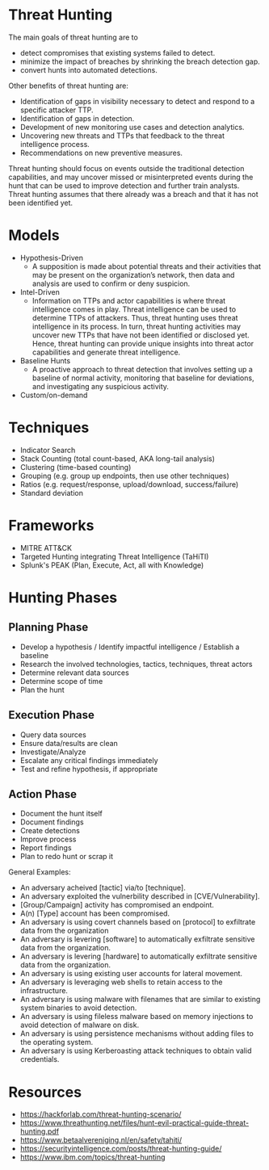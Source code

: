 
# Threat Hunting
The main goals of threat hunting are to
- detect compromises that existing systems failed to detect.
- minimize the impact of breaches by shrinking the breach detection gap.
- convert hunts into automated detections.

Other benefits of threat hunting are: 
- Identification of gaps in visibility necessary to detect and respond to a specific attacker TTP. 
- Identification of gaps in detection. 
- Development of new monitoring use cases and detection analytics. 
- Uncovering new threats and TTPs that feedback to the threat intelligence process. 
- Recommendations on new preventive measures.

Threat hunting should focus on events outside the traditional detection capabilities, and may uncover missed or misinterpreted events during the hunt that can be used to improve detection and further train analysts. Threat hunting assumes that there already was a breach and that it has not been identified yet.

# Models
- Hypothesis-Driven
  - A supposition is made about potential threats and their activities that may be present on the organization’s network, then data and analysis are used to confirm or deny suspicion.
- Intel-Driven
  - Information on TTPs and actor capabilities is where threat intelligence comes in play. Threat intelligence can be used to determine TTPs of attackers. Thus, threat hunting uses threat intelligence in its process. In turn, threat hunting activities may uncover new TTPs that have not been identified or disclosed yet. Hence, threat hunting can provide unique insights into threat actor capabilities and generate threat intelligence.
- Baseline Hunts
  - A proactive approach to threat detection that involves setting up a baseline of normal activity, monitoring that baseline for deviations, and investigating any suspicious activity.
- Custom/on-demand

# Techniques
- Indicator Search
- Stack Counting (total count-based, AKA long-tail analysis)
- Clustering (time-based counting)
- Grouping (e.g. group up endpoints, then use other techniques)
- Ratios (e.g. request/response, upload/download, success/failure)
- Standard deviation
  
# Frameworks
- MITRE ATT&CK
- Targeted Hunting integrating Threat Intelligence (TaHiTI)
- Splunk's PEAK (Plan, Execute, Act, all with Knowledge)

# Hunting Phases
## Planning Phase
-	Develop a hypothesis / Identify impactful intelligence / Establish a baseline
- Research the involved technologies, tactics, techniques, threat actors
-	Determine relevant data sources
- Determine scope of time
- Plan the hunt

## Execution Phase
-	Query data sources
- Ensure data/results are clean
-	Investigate/Analyze
- Escalate any critical findings immediately
- Test and refine hypothesis, if appropriate

## Action Phase
- Document the hunt itself
-	Document findings
-	Create detections
-	Improve process
- Report findings
- Plan to redo hunt or scrap it

General Examples:
- An adversary acheived [tactic] via/to [technique].
- An adversary exploited the vulnerbility described in [CVE/Vulnerability].
- [Group/Campaign] activity has compromised an endpoint.
- A(n) [Type] account has been compromised.
- An adversary is using covert channels based on [protocol] to exfiltrate data from the organization
- An adversary is levering [software] to automatically exfiltrate sensitive data from the organization.
- An adversary is levering [hardware] to automatically exfiltrate sensitive data from the organization.
- An adversary is using existing user accounts for lateral movement.
- An adversary is leveraging web shells to retain access to the infrastructure.
- An adversary is using malware with filenames that are similar to existing system binaries to avoid detection.
- An adversary is using fileless malware based on memory injections to avoid detection of malware on disk.
- An adversary is using persistence mechanisms without adding files to the operating system.
- An adversary is using Kerberoasting attack techniques to obtain valid credentials.




# Resources
- https://hackforlab.com/threat-hunting-scenario/
- https://www.threathunting.net/files/hunt-evil-practical-guide-threat-hunting.pdf
- https://www.betaalvereniging.nl/en/safety/tahiti/
- https://securityintelligence.com/posts/threat-hunting-guide/
- https://www.ibm.com/topics/threat-hunting
